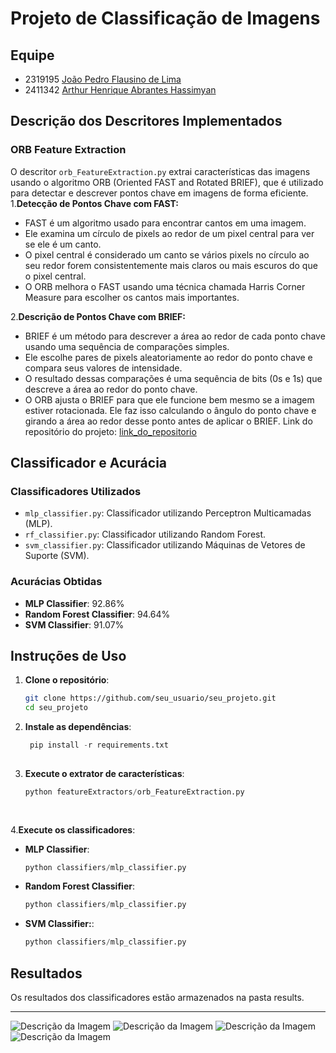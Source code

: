 # Projeto de Classificação de Imagens

## Equipe
- 2319195   [João Pedro Flausino de Lima](https://github.com/joaozin046)
- 2411342   [Arthur Henrique Abrantes Hassimyan](https://github.com/ArthurHassimyan)

## Descrição dos Descritores Implementados
### ORB Feature Extraction
O descritor `orb_FeatureExtraction.py` extrai características das imagens usando o algoritmo ORB (Oriented FAST and Rotated BRIEF), que é utilizado para detectar e descrever pontos chave em imagens de forma eficiente.    
1.**Detecção de Pontos Chave com FAST:**
- FAST é um algoritmo usado para encontrar cantos em uma imagem.
- Ele examina um círculo de pixels ao redor de um pixel central para ver se ele é um canto.
- O pixel central é considerado um canto se vários pixels no círculo ao seu redor forem consistentemente mais claros ou mais escuros do que o pixel central.
- O ORB melhora o FAST usando uma técnica chamada Harris Corner Measure para escolher os cantos mais importantes.

2.**Descrição de Pontos Chave com BRIEF:**
- BRIEF é um método para descrever a área ao redor de cada ponto chave usando uma sequência de comparações simples.
- Ele escolhe pares de pixels aleatoriamente ao redor do ponto chave e compara seus valores de intensidade.
- O resultado dessas comparações é uma sequência de bits (0s e 1s) que descreve a área ao redor do ponto chave.
- O ORB ajusta o BRIEF para que ele funcione bem mesmo se a imagem estiver rotacionada. Ele faz isso calculando o ângulo do ponto chave e girando a área ao redor desse ponto antes de aplicar o BRIEF.
Link do repositório do projeto: [link_do_repositorio](https://github.com/joaozin046/Trabalho_Final_Processamento_de_imagens.git)

## Classificador e Acurácia
### Classificadores Utilizados
- `mlp_classifier.py`: Classificador utilizando Perceptron Multicamadas (MLP).
- `rf_classifier.py`: Classificador utilizando Random Forest.
- `svm_classifier.py`: Classificador utilizando Máquinas de Vetores de Suporte (SVM).

### Acurácias Obtidas
- **MLP Classifier**: 92.86%
- **Random Forest Classifier**: 94.64%
- **SVM Classifier**: 91.07%

## Instruções de Uso
1. **Clone o repositório**:
   ```bash
   git clone https://github.com/seu_usuario/seu_projeto.git
   cd seu_projeto
   
2. **Instale as dependências**:
   ```python
    pip install -r requirements.txt
  
3. **Execute o extrator de características**:
   ```python
   python featureExtractors/orb_FeatureExtraction.py
  
  
4.**Execute os classificadores**:

- **MLP Classifier**:
   ```python
   python classifiers/mlp_classifier.py
   

- **Random Forest Classifier**:
   ```python
   python classifiers/mlp_classifier.py
   

- **SVM Classifier:**:
   ```python
   python classifiers/mlp_classifier.py
   

## Resultados
 Os resultados dos classificadores estão armazenados na pasta results.
***
![Descrição da Imagem](results/orb-run_all_classifiers-24062024-2146.png)
![Descrição da Imagem](results/orb-rf_classifier-24062024-2146.png)
![Descrição da Imagem](results/orb-svm_classifier-24062024-2146.png)
![Descrição da Imagem](results/orb-mlp_classifier-24062024-2146.png)
